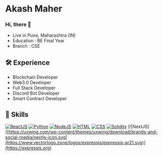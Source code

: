 
# Akash Maher

### Hi, there 👋
- Live in Pune, Maharashtra (IN)
- Education : BE Final Year
- Branch : CSE

## 🛠 __Experience__
- Blockchain Developer
- Web3.0 Developer
- Full Stack Developer
- Discord Bot Developer
- Smart Contract Developer

## 🔑 __Skills__
[![ReactJS](https://www.vectorlogo.zone/logos/reactjs/reactjs-ar21.svg)](https://reactjs.org/)
[![Python](https://www.vectorlogo.zone/logos/python/python-horizontal.svg)](https://www.python.org/)
[![NodeJS](https://www.vectorlogo.zone/logos/nodejs/nodejs-horizontal.svg)](https://nodejs.org/)
[![HTML](https://www.vectorlogo.zone/logos/w3_html5/w3_html5-ar21.svg)](https://developer.mozilla.org/en-US/docs/Learn/HTML)
[![CSS](https://www.vectorlogo.zone/logos/w3_css/w3_css-ar21.svg)](https://developer.mozilla.org/en-US/docs/Web/CSS)
[![Solidity](https://svgshare.com/i/nBR.svg)](https://soliditylang.org/)
[![NextJS]([https://uxwing.com/wp-content/themes/uxwing/download/brands-and-social-media/nextjs-icon.svg](https://www.vectorlogo.zone/logos/expressjs/expressjs-ar21.svg)](https://expressjs.org)
